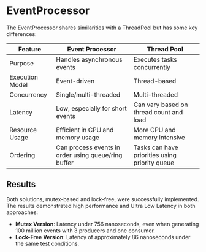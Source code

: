 # EventProcessor

The EventProcessor shares similarities with a ThreadPool but has some key differences:

| Feature          | Event Processor                                     | Thread Pool                                      |
|------------------|-----------------------------------------------------|--------------------------------------------------|
| Purpose          | Handles asynchronous events                         | Executes tasks concurrently                      |
| Execution Model  | Event-driven                                        | Thread-based                                     |
| Concurrency      | Single/multi-threaded                               | Multi-threaded                                   |
| Latency          | Low, especially for short events                    | Can vary based on thread count and load          |
| Resource Usage   | Efficient in CPU and memory usage                   | More CPU and memory intensive                    |
| Ordering         | Can process events in order using queue/ring buffer | Tasks can have priorities using priority queue   |


## Results

Both solutions, mutex-based and lock-free, were successfully implemented. The results demonstrated high performance and Ultra Low Latency in both approaches:

- **Mutex Version**: Latency under 756 nanoseconds, even when generating 100 million events with 3 producers and one consumer.
- **Lock-Free Version**: Latency of approximately 86 nanoseconds under the same test conditions.


